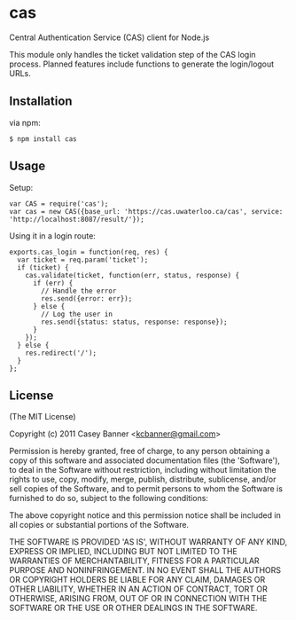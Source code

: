 
# cas

  Central Authentication Service (CAS) client for Node.js

  This module only handles the ticket validation step of the CAS login process. Planned features include functions to generate the login/logout URLs.

## Installation

via npm:

    $ npm install cas

## Usage

Setup:

    var CAS = require('cas');
    var cas = new CAS({base_url: 'https://cas.uwaterloo.ca/cas', service: 'http://localhost:8087/result/'});

Using it in a login route:

    exports.cas_login = function(req, res) {
      var ticket = req.param('ticket');
      if (ticket) {
        cas.validate(ticket, function(err, status, response) {
          if (err) {
            // Handle the error
            res.send({error: err});
          } else {
            // Log the user in
            res.send({status: status, response: response});
          }
        });
      } else {
        res.redirect('/');
      }
    };

## License 

(The MIT License)

Copyright (c) 2011 Casey Banner &lt;kcbanner@gmail.com&gt;

Permission is hereby granted, free of charge, to any person obtaining
a copy of this software and associated documentation files (the
'Software'), to deal in the Software without restriction, including
without limitation the rights to use, copy, modify, merge, publish,
distribute, sublicense, and/or sell copies of the Software, and to
permit persons to whom the Software is furnished to do so, subject to
the following conditions:

The above copyright notice and this permission notice shall be
included in all copies or substantial portions of the Software.

THE SOFTWARE IS PROVIDED 'AS IS', WITHOUT WARRANTY OF ANY KIND,
EXPRESS OR IMPLIED, INCLUDING BUT NOT LIMITED TO THE WARRANTIES OF
MERCHANTABILITY, FITNESS FOR A PARTICULAR PURPOSE AND NONINFRINGEMENT.
IN NO EVENT SHALL THE AUTHORS OR COPYRIGHT HOLDERS BE LIABLE FOR ANY
CLAIM, DAMAGES OR OTHER LIABILITY, WHETHER IN AN ACTION OF CONTRACT,
TORT OR OTHERWISE, ARISING FROM, OUT OF OR IN CONNECTION WITH THE
SOFTWARE OR THE USE OR OTHER DEALINGS IN THE SOFTWARE.